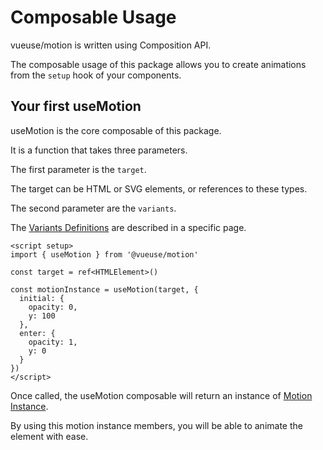 # Composable Usage

vueuse/motion is written using Composition API.

The composable usage of this package allows you to create animations from the `setup` hook of your components.

## Your first useMotion

useMotion is the core composable of this package.

It is a function that takes three parameters.

The first parameter is the `target`.

The target can be HTML or SVG elements, or references to these types.

The second parameter are the `variants`.

The [Variants Definitions](/docs/features/variants) are described in a specific page.

```vue
<script setup>
import { useMotion } from '@vueuse/motion'

const target = ref<HTMLElement>()

const motionInstance = useMotion(target, {
  initial: {
    opacity: 0,
    y: 100
  },
  enter: {
    opacity: 1,
    y: 0
  }
})
</script>
```

Once called, the useMotion composable will return an instance of [Motion Instance](/docs/features/motion-instance).

By using this motion instance members, you will be able to animate the element with ease.
